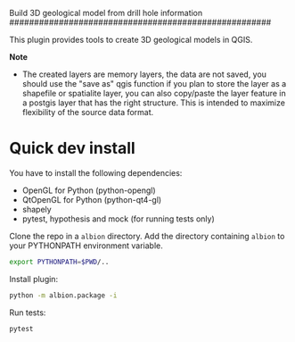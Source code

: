 Build 3D geological model from drill hole information
#####################################################

This plugin provides tools to create 3D geological models in QGIS.

**Note** 
  - The created layers are memory layers, the data are not saved, you should use the "save as" qgis function if you plan to store the layer as a shapefile or spatialite layer, you can also copy/paste the layer feature in a postgis layer that has the right structure. This is intended to maximize flexibility of the source data format.

Quick dev install
=================

You have to install the following dependencies:

  - OpenGL for Python (python-opengl)
  - QtOpenGL for Python (python-qt4-gl)
  - shapely
  - pytest, hypothesis and mock (for running tests only)

Clone the repo in a `albion` directory. Add the directory containing `albion` to your PYTHONPATH environment variable.

```sh
export PYTHONPATH=$PWD/..
```

Install plugin:
```sh
python -m albion.package -i
```

Run tests:
```sh
pytest
```


